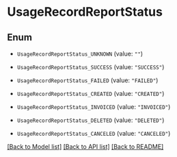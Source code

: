 # UsageRecordReportStatus

## Enum


* `UsageRecordReportStatus_UNKNOWN` (value: `""`)

* `UsageRecordReportStatus_SUCCESS` (value: `"SUCCESS"`)

* `UsageRecordReportStatus_FAILED` (value: `"FAILED"`)

* `UsageRecordReportStatus_CREATED` (value: `"CREATED"`)

* `UsageRecordReportStatus_INVOICED` (value: `"INVOICED"`)

* `UsageRecordReportStatus_DELETED` (value: `"DELETED"`)

* `UsageRecordReportStatus_CANCELED` (value: `"CANCELED"`)


[[Back to Model list]](../README.md#documentation-for-models) [[Back to API list]](../README.md#documentation-for-api-endpoints) [[Back to README]](../README.md)


